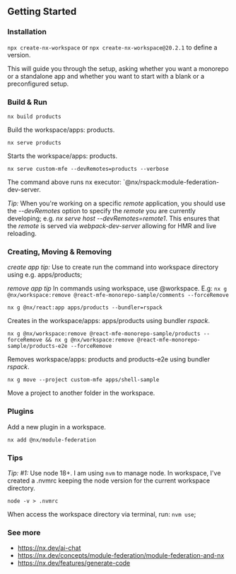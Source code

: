 ## Getting Started

### Installation
`npx create-nx-workspace` or `npx create-nx-workspace@20.2.1` to define a version.

This will guide you through the setup, asking whether you want a monorepo or a standalone app and whether you want to start with a blank or a preconfigured setup.

### Build & Run

```
nx build products
```

Build the workspace/apps: products.

```
nx serve products
```

Starts the workspace/apps: products.


```
nx serve custom-mfe --devRemotes=products --verbose
```
The command above runs nx executor: `@nx/rspack:module-federation-dev-server. 

_Tip:_ When you're working on a specific *remote* application, you should use the *--devRemotes* option to specify the *remote* you are currently developing; e.g. *nx serve host --devRemotes=remote1*. This ensures that the *remote* is served via *webpack-dev-server* allowing for HMR and live reloading.

### Creating, Moving & Removing

_create app tip:_ Use to create run the command into workspace directory using e.g. apps/products;

_remove app tip_ In commands using workspace, use @workspace. E.g: `nx g @nx/workspace:remove @react-mfe-monorepo-sample/comments --forceRemove`

```
nx g @nx/react:app apps/products --bundler=rspack
```

Creates in the workspace/apps: apps/products using bundler _rspack_.

```
nx g @nx/workspace:remove @react-mfe-monorepo-sample/products --forceRemove && nx g @nx/workspace:remove @react-mfe-monorepo-sample/products-e2e --forceRemove
```

Removes workspace/apps: products and products-e2e using bundler _rspack_.

```
nx g move --project custom-mfe apps/shell-sample
```

Move a project to another folder in the workspace.

### Plugins

Add a new plugin in a workspace.
```
nx add @nx/module-federation
```


### Tips

_Tip: #1:_ 
Use node 18+. I am using `nvm` to manage node. In workspace, I've created a .nvmrc keeping the node version for the current workspace directory.

``` 
node -v > .nvmrc
```

When access the workspace directory via terminal, run: `nvm use`;


### See more
- https://nx.dev/ai-chat
- https://nx.dev/concepts/module-federation/module-federation-and-nx
- https://nx.dev/features/generate-code



